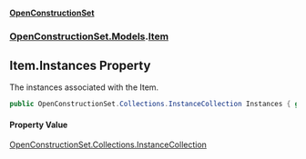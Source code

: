#### [OpenConstructionSet](index.md 'index')
### [OpenConstructionSet.Models](index.md#OpenConstructionSet_Models 'OpenConstructionSet.Models').[Item](Z9pYmp3jhG_PhNCQ0nlOeg.md 'OpenConstructionSet.Models.Item')
## Item.Instances Property
The instances associated with the Item.  
```csharp
public OpenConstructionSet.Collections.InstanceCollection Instances { get; set; }
```
#### Property Value
[OpenConstructionSet.Collections.InstanceCollection](https://docs.microsoft.com/en-us/dotnet/api/OpenConstructionSet.Collections.InstanceCollection 'OpenConstructionSet.Collections.InstanceCollection')
